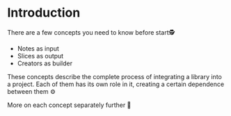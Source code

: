# Introduction

There are a few concepts you need to know before start🕵 

* Notes as input
* Slices as output
* Creators as builder

These concepts describe the complete process of integrating a library into a project. Each of them has its own role in it, creating a certain dependence between them ⚙ 

More on each concept separately further 👀 

